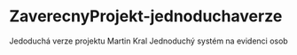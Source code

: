 # ZaverecnyProjekt-jednoduchaverze
Jedoduchá verze projektu Martin Kral
Jednoduchý systém na evidenci osob
